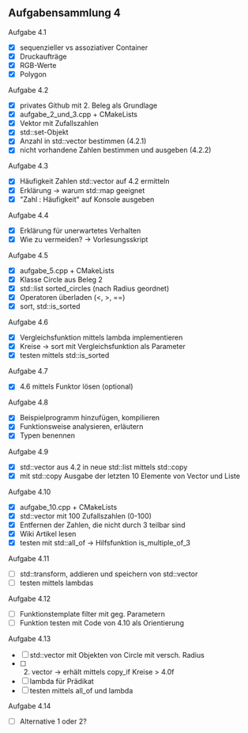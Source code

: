 ## Aufgabensammlung 4

Aufgabe 4.1
  - [x] sequenzieller vs assoziativer Container
  - [x] Druckaufträge
  - [x] RGB-Werte
  - [x] Polygon

Aufgabe 4.2
  - [x] privates Github mit 2. Beleg als Grundlage
  - [x] aufgabe_2_und_3.cpp + CMakeLists
  - [x] Vektor mit Zufallszahlen
  - [x] std::set-Objekt
  - [x] Anzahl in std::vector bestimmen (4.2.1)
  - [x] nicht vorhandene Zahlen bestimmen und ausgeben (4.2.2)

Aufgabe 4.3
  - [x] Häufigkeit Zahlen std::vector auf 4.2 ermitteln
  - [x] Erklärung -> warum std::map geeignet
  - [x] "Zahl : Häufigkeit" auf Konsole ausgeben

Aufgabe 4.4
  - [x] Erklärung für unerwartetes Verhalten
  - [x] Wie zu vermeiden? -> Vorlesungsskript

Aufgabe 4.5
  - [x] aufgabe_5.cpp + CMakeLists
  - [x] Klasse Circle aus Beleg 2
  - [x] std::list sorted_circles (nach Radius geordnet)
  - [x] Operatoren überladen (<, >, ==)
  - [x] sort, std::is_sorted

Aufgabe 4.6
  - [x] Vergleichsfunktion mittels lambda implementieren
  - [x] Kreise -> sort mit Vergleichsfunktion als Parameter
  - [x] testen mittels std::is_sorted

Aufgabe 4.7
  - [x] 4.6 mittels Funktor lösen (optional)

Aufgabe 4.8
  - [x] Beispielprogramm hinzufügen, kompilieren
  - [x] Funktionsweise analysieren, erläutern
  - [x] Typen benennen

Aufgabe 4.9
  - [x] std::vector aus 4.2 in neue std::list mittels std::copy
  - [x] mit std::copy Ausgabe der letzten 10 Elemente von Vector und Liste

Aufgabe 4.10
  - [x] aufgabe_10.cpp + CMakeLists
  - [x] std::vector mit 100 Zufallszahlen (0-100)
  - [x] Entfernen der Zahlen, die nicht durch 3 teilbar sind
  - [x] Wiki Artikel lesen
  - [x] testen mit std::all_of -> Hilfsfunktion is_multiple_of_3

Aufgabe 4.11
  - [ ] std::transform, addieren und speichern von std::vector
  - [ ] testen mittels lambdas

Aufgabe 4.12
  - [ ] Funktionstemplate filter mit geg. Parametern
  - [ ] Funktion testen mit Code von 4.10 als Orientierung

Aufgabe 4.13
  - [ ] std::vector mit Objekten von Circle mit versch. Radius
  - [ ] 2. vector -> erhält mittels copy_if Kreise > 4.0f
  - [ ] lambda für Prädikat
  - [ ] testen mittels all_of und lambda

Aufgabe 4.14
  - [ ] Alternative 1 oder 2?



